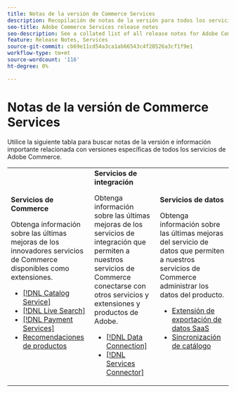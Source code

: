 ```yaml
---
title: Notas de la versión de Commerce Services
description: Recopilación de notas de la versión para todos los servicios de Commerce
seo-title: Adobe Commerce Services release notes
seo-description: See a collated list of all release notes for Adobe Commerce Services and related data and integration services.
feature: Release Notes, Services
source-git-commit: cb69e11cd54a3ca1ab66543c4f28526a3cf1f9e1
workflow-type: tm+mt
source-wordcount: '116'
ht-degree: 0%

---
```


# Notas de la versión de Commerce Services

Utilice la siguiente tabla para buscar notas de la versión e información importante relacionada con versiones específicas de todos los servicios de Adobe Commerce.

<table>
  <tbody>
    <tr>
      <td><strong>Servicios de Commerce</strong>
        <p>Obtenga información sobre las últimas mejoras de los innovadores servicios de Commerce disponibles como extensiones.</p>
          <ul>
            <li><a href="https://experienceleague.adobe.com/docs/commerce/catalog-service/release-notes.html">[!DNL Catalog Service]</a></li>
            <li><a href="https://experienceleague.adobe.com/docs/commerce/live-search/release-notes.html">[!DNL Live Search]</a></li>
            <li><a href="https://experienceleague.adobe.com/docs/commerce/payment-services/release-notes.html">[!DNL Payment Services]</a></li>
            <li><a href="https://experienceleague.adobe.com/docs/commerce/product-recommendations/release-notes.html">Recomendaciones de productos</a></li>
          </ul>
        </td>
      <td><strong>Servicios de integración</strong>
        <p>Obtenga información sobre las últimas mejoras de los servicios de integración que permiten a nuestros servicios de Commerce conectarse con otros servicios y extensiones y productos de Adobe.</p>
          <ul>
            <li><a href="https://experienceleague.adobe.com/docs/commerce/data-connection/release-notes.html">[!DNL Data Connection]</a></li>
            <li><a href="https://experienceleague.adobe.com/docs/commerce/user-guides/saas.html">[!DNL Services Connector]</a></li>
          </ul>
      </td>
      <td><strong>Servicios de datos</strong>
        <p>Obtenga información sobre las últimas mejoras del servicio de datos que permiten a nuestros servicios de Commerce administrar los datos del producto.</p>
          <ul>
           <li><a href="https://experienceleague.adobe.com/en/docs/commerce/saas-data-export/release-notes">Extensión de exportación de datos SaaS</a></li>
            <li><a href="https://experienceleague.adobe.com/docs/commerce/user-guides/data-services/catalog-sync.html">Sincronización de catálogo</a></li>
          </ul>
      </td>
    </tr>
  </tbody>
</table>
